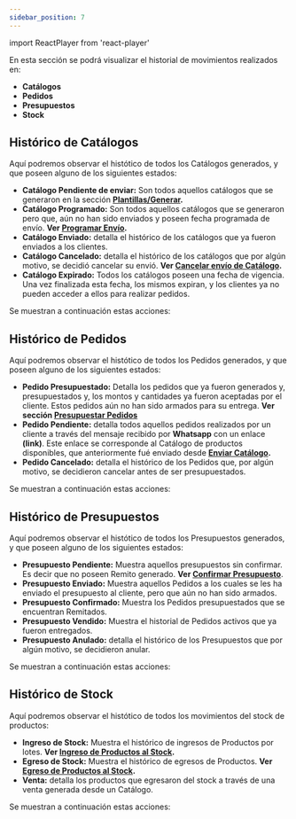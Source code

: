 ```yaml
---
sidebar_position: 7
---
```

import ReactPlayer from 'react-player'

En esta sección se podrá visualizar el historial de movimientos realizados en:

- **Catálogos**
- **Pedidos**
- **Presupuestos**
- **Stock**

## Histórico de Catálogos

Aquí podremos observar el histótico de todos los Catálogos generados, y que poseen alguno de los siguientes estados: 

- **Catálogo Pendiente de enviar:** Son todos aquellos catálogos que se generaron en la sección **[Plantillas/Generar](../tutorial-basics/Catalogos.md/#generar-catálogo).**
- **Catálogo Programado:** Son todos aquellos catálogos que se generaron pero que, aún no han sido enviados y poseen fecha programada de envío. **Ver [Programar Envío](../tutorial-basics/Catalogos.md/#•-programar-envío-de-catálogo).**
- **Catálogo Enviado:** detalla el histórico de los catálogos que ya fueron enviados a los clientes.
- **Catálogo Cancelado:** detalla el histórico de los catálogos que por algún motivo, se decidió cancelar su envió. **Ver [Cancelar envío de Catálogo](../tutorial-basics/Catalogos.md/#•-cancelar-programación-de-envío).**
- **Catálogo Expirado:** Todos los catálogos poseen una fecha de vigencia. Una vez finalizada esta fecha, los mismos expiran, y los clientes ya no pueden acceder a ellos para realizar pedidos.

Se muestran a continuación estas acciones:
<ReactPlayer controls url='https://www.youtube.com/watch?v=5izFl8PhsAA'/>

## Histórico de Pedidos

Aquí podremos observar el histótico de todos los Pedidos generados, y que poseen alguno de los siguientes estados: 

- **Pedido Presupuestado:** Detalla los pedidos que ya fueron generados y, presupuestados y, los montos y cantidades ya fueron aceptadas por el cliente. Estos pedidos aún no han sido armados para su entrega. **Ver sección [Presupuestar Pedidos](../tutorial-basics/Pedidos.md/#presupuestar-pedido-generado-por-distribuidora-central)**
- **Pedido Pendiente:** detalla todos aquellos pedidos realizados por un cliente a través del mensaje recibido por **Whatsapp** con un enlace **(link)**. Este enlace se corresponde al Catálogo de productos disponibles, que anteriormente fué enviado desde **[Enviar Catálogo](../tutorial-basics/Catalogos.md/#•-enviar-un-catálogo).**
- **Pedido Cancelado:** detalla el histórico de los Pedidos que, por algún motivo, se decidieron cancelar antes de ser presupuestados.


Se muestran a continuación estas acciones:
<ReactPlayer controls url='https://www.youtube.com/watch?v=5izFl8PhsAA'/>

## Histórico de Presupuestos

Aquí podremos observar el histótico de todos los Presupuestos generados, y que poseen alguno de los siguientes estados: 
- **Presupuesto Pendiente:** Muestra aquellos presupuestos sin confirmar. Es decir que no poseen Remito generado. **Ver [Confirmar Presupuesto](../tutorial-basics/Pedidos.md/#acciones-sobre-presupuestos)**.
- **Presupuesto Enviado:** Muestra aquellos Pedidos a los cuales se les ha enviado el presupuesto al cliente, pero que aún no han sido armados. 
- **Presupuesto Confirmado:** Muestra los Pedidos presupuestados que se encuentran Remitados.
- **Presupuesto Vendido:** Muestra el historial de Pedidos activos que ya fueron entregados.
- **Presupuesto Anulado:** detalla el histórico de los Presupuestos que por algún motivo, se decidieron anular. 
 
Se muestran a continuación estas acciones:
<ReactPlayer controls url='https://www.youtube.com/watch?v=5izFl8PhsAA'/>

## Histórico de Stock

Aquí podremos observar el histótico de todos los movimientos del stock de productos: 

- **Ingreso de Stock:** Muestra el histórico de ingresos de Productos por lotes. **Ver [Ingreso de Productos al Stock](../tutorial-basics/Inventario.md/#ingreso-de-productos-al-stock).**
- **Egreso de Stock:** Muestra el histórico de egresos de Productos. **Ver [Egreso de Productos al Stock](../tutorial-basics/Inventario.md/#egreso-de-productos-al-stock).**
- **Venta:** detalla los productos que egresaron del stock a través de una venta generada desde un Catálogo.

Se muestran a continuación estas acciones:
<ReactPlayer controls url='https://www.youtube.com/watch?v=5izFl8PhsAA'/>